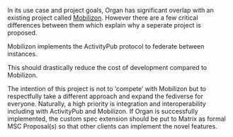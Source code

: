 In its use case and project goals, Organ has significant overlap with an
existing project called [Mobilizon](https://mobilizon.org/en/). However there are a few critical differences
between them which explain why a seperate project is proposed.

Mobilizon implements the ActivityPub protocol to federate between instances.

This should
drastically reduce the cost of development compared to Mobilizon.

The intention of this project is not to ‘compete’ with Mobilizon but to
respectfully take a different approach and expand the fediverse for everyone.
Naturally, a high priority is integration and interoperability including with
ActivityPub and Mobilizon. If Organ is successfully implemented, the custom spec
extension should be put to Matrix as formal MSC Proposal(s) so that other
clients can implement the novel features.
